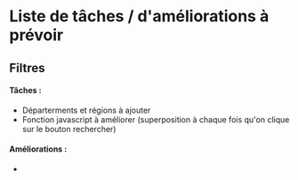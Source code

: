 # Liste de tâches / d'améliorations à prévoir

## Filtres 

#### Tâches :
- Départerments et régions à ajouter
- Fonction javascript à améliorer (superposition à chaque fois qu'on clique sur le bouton rechercher)

#### Améliorations :
- 
